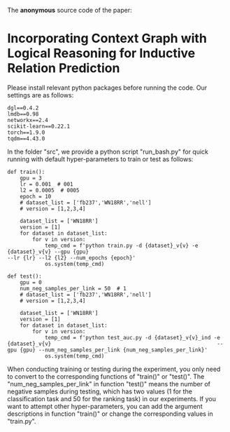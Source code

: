 The **anonymous** source code of the paper:

# Incorporating Context Graph with Logical Reasoning for Inductive Relation Prediction

Please install relevant python packages before running the code. Our settings are as follows:

```
dgl==0.4.2
lmdb==0.98
networkx==2.4
scikit-learn==0.22.1
torch==1.9.0
tqdm==4.43.0
```

In the folder "src", we provide a python script "run_bash.py" for quick running with default hyper-parameters to train or test as follows:

```
def train():
    gpu = 3
    lr = 0.001  # 001
    l2 = 0.0005  # 0005
    epoch = 10
    # dataset_list = ['fb237','WN18RR','nell']
    # version = [1,2,3,4]

    dataset_list = ['WN18RR']
    version = [1]
    for dataset in dataset_list:
        for v in version:
            temp_cmd = f'python train.py -d {dataset}_v{v} -e {dataset}_v{v} --gpu {gpu} 												--lr {lr} --l2 {l2} --num_epochs {epoch}'
            os.system(temp_cmd)
```

```
def test():
    gpu = 0
    num_neg_samples_per_link = 50  # 1
    # dataset_list = ['fb237','WN18RR','nell']
    # version = [1,2,3,4]

    dataset_list = ['WN18RR']
    version = [1]
    for dataset in dataset_list:
        for v in version:
            temp_cmd = f'python test_auc.py -d {dataset}_v{v}_ind -e {dataset}_v{v} 													--gpu {gpu} --num_neg_samples_per_link {num_neg_samples_per_link}'
            os.system(temp_cmd)
```

When conducting training or testing during the experiment, you only need to convert to the corresponding functions of "train()" or "test()". The "num_neg_samples_per_link" in function "test()" means the number of negative samples during testing, which has two values (1 for the classification task and 50 for the ranking task) in our experiments. If you want to attempt other hyper-parameters, you can add the argument descriptions in function "train()" or change the corresponding values in "train.py".

